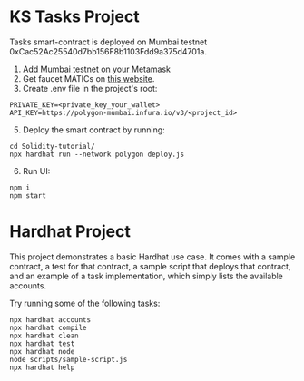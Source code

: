 # KS Tasks Project



Tasks smart-contract is deployed on Mumbai testnet 0xCac52Ac25540d7bb156F8b1103Fdd9a375d4701a.

1. [Add Mumbai testnet on your Metamask](https://docs.unbound.finance/guides/guide-to-accessing-polygon-testnet-and-how-to-use-unbound-faucet-tokens)
2. Get faucet MATICs on [this website](https://faucet.polygon.technology/).
3. Create .env file in the project's root:
```
PRIVATE_KEY=<private_key_your_wallet>
API_KEY=https://polygon-mumbai.infura.io/v3/<project_id>
```
5. Deploy the smart contract by running:
```
cd Solidity-tutorial/
npx hardhat run --network polygon deploy.js 
```
6. Run UI:
```
npm i
npm start
```

# Hardhat Project

This project demonstrates a basic Hardhat use case. It comes with a sample contract, a test for that contract, a sample script that deploys that contract, and an example of a task implementation, which simply lists the available accounts.

Try running some of the following tasks:

```shell
npx hardhat accounts
npx hardhat compile
npx hardhat clean
npx hardhat test
npx hardhat node
node scripts/sample-script.js
npx hardhat help
```
